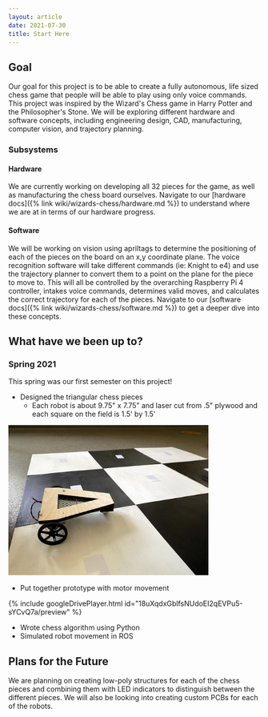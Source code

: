 ```yaml
---
layout: article
date: 2021-07-30
title: Start Here
---
```


## Goal

Our goal for this project is to be able to create a fully autonomous, life sized chess game that people will be able to play using only voice commands. This project was inspired by the Wizard's Chess game in Harry Potter and the Philosopher's Stone. We will be exploring different hardware and software concepts, including engineering design, CAD, manufacturing, computer vision, and trajectory planning.

### Subsystems

#### Hardware
We are currently working on developing all 32 pieces for the game, as well as manufacturing the chess board ourselves. Navigate to our [hardware docs]({% link wiki/wizards-chess/hardware.md %}) to understand where we are at in terms of our hardware progress.

#### Software
We will be working on vision using apriltags to determine the positioning of each of the pieces on the board on an x,y coordinate plane. The voice recognition software will take different commands (ie: Knight to e4) and use the trajectory planner to convert them to a point on the plane for the piece to move to. This will all be controlled by the overarching Raspberry Pi 4 controller, intakes voice commands, determines valid moves, and calculates the correct trajectory for each of the pieces. Navigate to our [software docs]({% link wiki/wizards-chess/software.md %}) to get a deeper dive into these concepts.

## What have we been up to?

### Spring 2021

This spring was our first semester on this project! 

- Designed the triangular chess pieces
  - Each robot is about 9.75" x 7.75" and laser cut from .5" plywood and each square on the field is 1.5' by 1.5'
  
<img src="assets/images/WC-prototype1.jpg" alt="Chess Piece Prototype" width="400"/>

- Put together prototype with motor movement

{% include googleDrivePlayer.html id="18uXqdxGblfsNUdoEI2qEVPu5-sYCvQ7a/preview" %}

- Wrote chess algorithm using Python
- Simulated robot movement in ROS 

## Plans for the Future

We are planning on creating low-poly structures for each of the chess pieces and combining them with LED indicators to distinguish between the different pieces. We will also be looking into creating custom PCBs for each of the robots.
